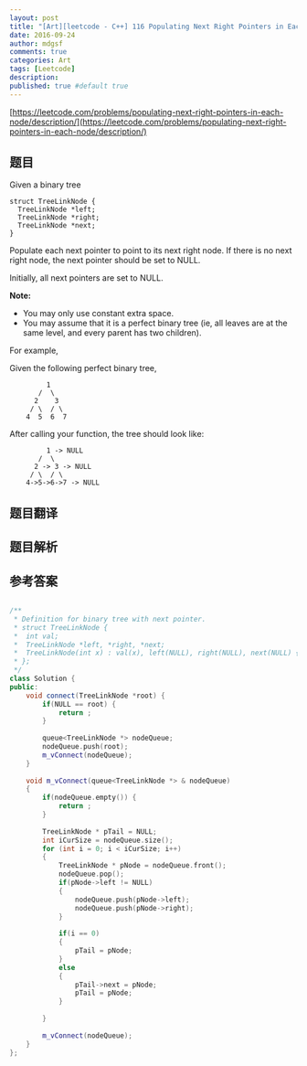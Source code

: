 ```yaml
---
layout: post
title: "[Art][leetcode - C++] 116 Populating Next Right Pointers in Each Node"
date: 2016-09-24
author: mdgsf
comments: true
categories: Art
tags: [Leetcode]
description:
published: true #default true
---
```


[https://leetcode.com/problems/populating-next-right-pointers-in-each-node/description/](https://leetcode.com/problems/populating-next-right-pointers-in-each-node/description/)

## 题目

Given a binary tree 

```
struct TreeLinkNode {
  TreeLinkNode *left;
  TreeLinkNode *right;
  TreeLinkNode *next;
}
```

Populate each next pointer to point to its next right node. If there is no next right node, the next pointer should be set to NULL.

Initially, all next pointers are set to NULL.


**Note:**

- You may only use constant extra space.
- You may assume that it is a perfect binary tree (ie, all leaves are at the same level, and every parent has two children).

For example,

Given the following perfect binary tree,

```
         1
       /  \
      2    3
     / \  / \
    4  5  6  7
```

After calling your function, the tree should look like:

```
         1 -> NULL
       /  \
      2 -> 3 -> NULL
     / \  / \
    4->5->6->7 -> NULL
```

## 题目翻译

## 题目解析

## 参考答案

```cpp

/**
 * Definition for binary tree with next pointer.
 * struct TreeLinkNode {
 *  int val;
 *  TreeLinkNode *left, *right, *next;
 *  TreeLinkNode(int x) : val(x), left(NULL), right(NULL), next(NULL) {}
 * };
 */
class Solution {
public:
    void connect(TreeLinkNode *root) {
        if(NULL == root) {
            return ;
        }
        
        queue<TreeLinkNode *> nodeQueue;
        nodeQueue.push(root);
        m_vConnect(nodeQueue);
    }
    
    void m_vConnect(queue<TreeLinkNode *> & nodeQueue)
    {
        if(nodeQueue.empty()) {
            return ;
        }
        
        TreeLinkNode * pTail = NULL;
        int iCurSize = nodeQueue.size();
        for (int i = 0; i < iCurSize; i++)
        {
            TreeLinkNode * pNode = nodeQueue.front();
            nodeQueue.pop();
            if(pNode->left != NULL)
            {
                nodeQueue.push(pNode->left);
                nodeQueue.push(pNode->right);
            }
            
            if(i == 0)
            {
                pTail = pNode;
            }
            else
            {
                pTail->next = pNode;
                pTail = pNode;
            }
            
        }
        
        m_vConnect(nodeQueue);
    }
};

```
